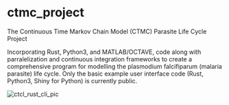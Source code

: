 # ctmc_project

The Continuous Time Markov Chain Model (CTMC) Parasite Life Cycle Project 

Incorporating Rust, Python3, and MATLAB/OCTAVE, code along with parralelization and continuous integration frameworks to create a comprehensive program for modelling the plasmodium falcifiparum (malaria parasite) life cycle. Only the basic example user interface code (Rust, Python3, Shiny for Python) is currently public. 

![ctcl_rust_cli_pic](https://github.com/user-attachments/assets/c346f415-b5fb-4259-b7fb-5e5b64148224)

